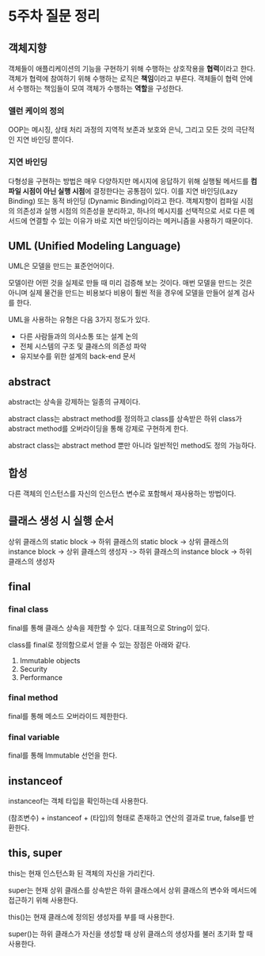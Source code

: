 # 5주차 질문 정리

## 객체지향

객체들이 애플리케이션의 기능을 구현하기 위해 수행하는 상호작용을 **협력**이라고 한다.
객체가 협력에 참여하기 위해 수행하는 로직은 **책임**이라고 부른다.
객체들이 협력 안에서 수행하는 책임들이 모여 객체가 수행하는 **역할**을 구성한다.

### 앨런 케이의 정의

OOP는 메시징, 상태 처리 과정의 지역적 보존과 보호와 은닉, 그리고 모든 것의 극단적인 지연 바인딩 뿐이다.

### 지연 바인딩

다형성을 구현하는 방법은 매우 다양하지만 메시지에 응답하기 위해 실행될 메서드를 **컴파일 시점이 아닌 실행 시점**에 결정한다는 공통점이 있다.
이를 지연 바인딩(Lazy Binding) 또는 동적 바인딩 (Dynamic Binding)이라고 한다.
객체지향이 컴파일 시점의 의존성과 실행 시점의 의존성을 분리하고, 하나의 메시지를 선택적으로 서로 다른 메서드에 연결할 수 있는 이유가 바로 지연 바인딩이라는 메커니즘을 사용하기 때문이다.

## UML (Unified Modeling Language)

UML은 모델을 만드는 표준언어이다. 

모델이란 어떤 것을 실제로 만들 때 미리 검증해 보는 것이다. 매번 모델을 만드는 것은 아니며 실제 물건을 만드는 비용보다 비용이 훨씬 적을 경우에 모델을 만들어 설계 검사를 한다.

UML을 사용하는 유형은 다음 3가지 정도가 있다.

* 다른 사람들과의 의사소통 또는 설계 논의
* 전체 시스템의 구조 및 클래스의 의존성 파악
* 유지보수를 위한 설계의 back-end 문서

## abstract

abstract는 상속을 강제하는 일종의 규제이다.

abstract class는 abstract method를 정의하고 class를 상속받은 하위 class가 abstract method를 오버라이딩을 통해 강제로 구현하게 한다.

abstract class는 abstract method 뿐만 아니라 일반적인 method도 정의 가능하다.

## 합성

다른 객체의 인스턴스를 자신의 인스턴스 변수로 포함해서 재사용하는 방법이다.

## 클래스 생성 시 실행 순서

상위 클래스의 static block -> 하위 클래스의 static block -> 상위 클래스의 instance block -> 상위 클래스의 생성자 -> 하위 클래스의 instance block -> 하위 클래스의 생성자

## final

### final class

final를 통해 클래스 상속을 제한할 수 있다. 대표적으로 String이 있다.

class를 final로 정의함으로서 얻을 수 있는 장점은 아래와 같다.

1. Immutable objects
2. Security
3. Performance

### final method

final를 통해 메소드 오버라이드 제한한다.

### final variable

final를 통해 Immutable 선언을 한다.

## instanceof

instanceof는 객체 타입을 확인하는데 사용한다. 

(참조변수) + instanceof + (타입)의 형태로 존재하고 연산의 결과로 true, false를 반환한다.

## this, super

this는 현재 인스턴스화 된 객체의 자신을 가리킨다.

super는 현재 상위 클래스를 상속받은 하위 클래스에서 상위 클래스의 변수와 메서드에 접근하기 위해 사용한다.

this()는 현재 클래스에 정의된 생성자를 부를 때 사용한다.

super()는 하위 클래스가 자신을 생성할 때 상위 클래스의 생성자를 불러 초기화 할 때 사용한다.

